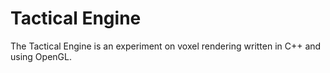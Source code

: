 # Tactical Engine
The Tactical Engine is an experiment on voxel rendering written in C++ and using OpenGL.